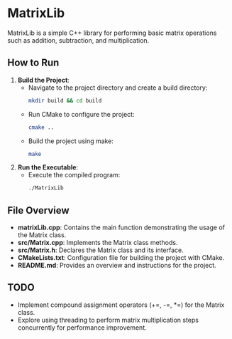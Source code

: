 # MatrixLib

MatrixLib is a simple C++ library for performing basic matrix operations such as addition, subtraction, and multiplication.

## How to Run
1. **Build the Project**:
   - Navigate to the project directory and create a build directory:
     ```bash
     mkdir build && cd build
     ```
   - Run CMake to configure the project:
     ```bash
     cmake ..
     ```
   - Build the project using make:
     ```bash
     make
     ```
2. **Run the Executable**:
   - Execute the compiled program:
     ```bash
     ./MatrixLib
     ```

## File Overview
- **matrixLib.cpp**: Contains the main function demonstrating the usage of the Matrix class.
- **src/Matrix.cpp**: Implements the Matrix class methods.
- **src/Matrix.h**: Declares the Matrix class and its interface.
- **CMakeLists.txt**: Configuration file for building the project with CMake.
- **README.md**: Provides an overview and instructions for the project.

## TODO

- Implement compound assignment operators (+=, -=, *=) for the Matrix class.
- Explore using threading to perform matrix multiplication steps concurrently for performance improvement.
